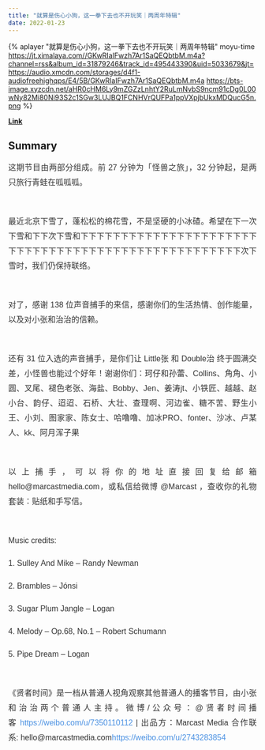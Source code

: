 ```yaml
---
title: "就算是伤心小狗，这一拳下去也不开玩笑｜两周年特辑"
date: 2022-01-23
---
```


{% aplayer "就算是伤心小狗，这一拳下去也不开玩笑｜两周年特辑" moyu-time  https://jt.ximalaya.com//GKwRIaIFwzh7Ar1SaQEQbtbM.m4a?channel=rss&album_id=31879246&track_id=495443390&uid=5033679&jt=https://audio.xmcdn.com/storages/d4f1-audiofreehighqps/E4/5B/GKwRIaIFwzh7Ar1SaQEQbtbM.m4a https://bts-image.xyzcdn.net/aHR0cHM6Ly9mZGZzLnhtY2RuLmNvbS9ncm91cDg0L00wNy82Mi80Ni93S2c1SGw3LUJBQ1FCNHVrQUFPa1ppVXpjbUkxMDQucG5n.png %}

**[Link](https://www.xiaoyuzhoufm.com/episode/61ed11d85f52a3cc8c218baf)**

## Summary
<p style="color: #333333; font-weight: normal; font-size: 16px; line-height: 30px; font-family: Helvetica,Arial,sans-serif; text-align: justify;"><span>这期节目由两部分组成。前 27 分钟为「怪兽之旅」，32 分钟起，是两只旅行青蛙在呱呱呱。</span></p><span><br /></span><p style="color: #333333; font-weight: normal; font-size: 16px; line-height: 30px; font-family: Helvetica,Arial,sans-serif; text-align: justify;"><span>最近北京下雪了，蓬松松的棉花雪，不是坚硬的小冰碴。希望在下一次下雪和下下次下雪和下下下下下下下下下下下下下下下下下下下下下下下下下下下下下下下下下下下下下下下下下下下下下下下下下下下次下雪时，我们仍保持联络。</span></p><span><br /></span><p style="color: #333333; font-weight: normal; font-size: 16px; line-height: 30px; font-family: Helvetica,Arial,sans-serif; text-align: justify;"><span>对了，感谢 138 位声音捕手的来信，感谢你们的生活热情、创作能量，以及对小张和治治的信赖。</span></p><span><br /></span><p style="color: #333333; font-weight: normal; font-size: 16px; line-height: 30px; font-family: Helvetica,Arial,sans-serif; text-align: justify;"><span>还有 31 位入选的声音捕手，是你们让 Little张 和 Double治 终于圆满交差，小怪兽也能过个好年！谢谢你们：珂仔和孙蕾、Collins、角角、小圆、叉尾、褪色老张、海盐、Bobby、Jen、姜涛jt、小铁匠、越越、赵小台、韵仔、迢迢、石桥、大壮、查理啊、河边雀、糖不苦、野生小王、小刘、图家家、陈女士、哈噜噜、加冰PRO、fonter、沙冰、卢某人、kk、阿月浑子果</span></p><span><br /></span><p style="color: #333333; font-weight: normal; font-size: 16px; line-height: 30px; font-family: Helvetica,Arial,sans-serif; text-align: justify;"><span>以上捕手，可以将你的地址直接回复给邮箱 hello@marcastmedia.com，或私信给微博 @Marcast ，查收你的礼物套装：贴纸和手写信。</span></p><span><br /></span><p style="color: #333333; font-weight: normal; font-size: 16px; line-height: 30px; font-family: Helvetica,Arial,sans-serif; text-align: justify;"><span>Music credits:</span></p><p style="color: #333333; font-weight: normal; font-size: 16px; line-height: 30px; font-family: Helvetica,Arial,sans-serif; text-align: justify;"><span>1. Sulle</span>y&nbsp;<span>A</span>n<span>d</span>&nbsp;<span>Mike – Randy Newman</span></p><p style="color: #333333; font-weight: normal; font-size: 16px; line-height: 30px; font-family: Helvetica,Arial,sans-serif; text-align: justify;"><span>2. Brambles – Jónsi</span></p><p style="color: #333333; font-weight: normal; font-size: 16px; line-height: 30px; font-family: Helvetica,Arial,sans-serif; text-align: justify;"><span>3. Sugar Plum Jangle – Logan</span></p><p style="color: #333333; font-weight: normal; font-size: 16px; line-height: 30px; font-family: Helvetica,Arial,sans-serif; text-align: justify;"><span>4. Melody – Op.68, No.1 – Robert Schumann</span></p><p style="color: #333333; font-weight: normal; font-size: 16px; line-height: 30px; font-family: Helvetica,Arial,sans-serif; text-align: justify;"><span>5. Pipe Dream – Logan</span></p><span><br /></span><p style="color: #333333; font-weight: normal; font-size: 16px; line-height: 30px; font-family: Helvetica,Arial,sans-serif; text-align: justify;"><span>《贤者时间》是一档从普通人视角观察其他普通人的播客节目，由小张和治治两个普通人主持。微博/公众号：@贤者时间播客&nbsp;</span><a href="https://www.xiaoyuzhoufm.com/episode/undefined" style="color: #4990E2; text-decoration: none;" target="_blank">https://weibo.com/u/7350110112 </a><span>| 出品方：Marcast Media 合作联系: hello@marcastmedia.com</span><a href="https://www.xiaoyuzhoufm.com/episode/undefined" style="color: #4990E2; text-decoration: none;" target="_blank">https://weibo.com/u/2743283854</a></p>
    
